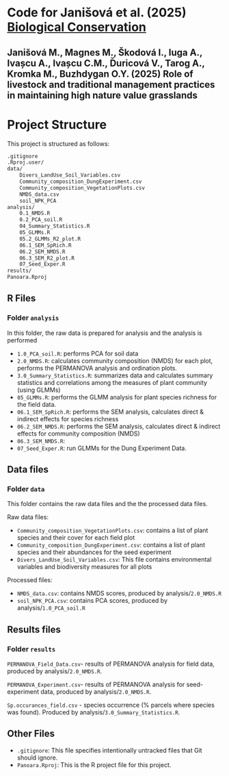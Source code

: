 # Code for Janišová et al. (2025) [Biological Conservation](https://www.sciencedirect.com/journal/biological-conservation)

## Janišová M., Magnes M., Škodová I., Iuga A., Ivașcu A., Ivașcu C.M., Ďuricová V., Tarog A., Kromka M., Buzhdygan O.Y. (2025) Role of livestock and traditional management practices in maintaining high nature value grasslands


# Project Structure

This project is structured as follows:

```md
.gitignore
.Rproj.user/
data/
    Divers_LandUse_Soil_Variables.csv
    Community_composition_DungExperiment.csv
    Community_composition_VegetationPlots.csv
    NMDS_data.csv
    soil_NPK_PCA
analysis/
    0.1_NMDS.R
    0.2_PCA_soil.R
    04_Summary_Statistics.R
    05_GLMMs.R
    05.2_GLMMs_R2_plot.R
    06.1_SEM_SpRich.R
    06.2_SEM_NMDS.R
    06.3_SEM_R2_plot.R
    07_Seed_Exper.R
results/
Panoara.Rproj
```

## R Files

### Folder `analysis`

In this folder, the raw data is prepared for analysis and the analysis is performed


- `1.0_PCA_soil.R`: performs PCA for soil data
- `2.0_NMDS.R`: calculates community composition (NMDS) for each plot, performs the PERMANOVA analysis and ordination plots.
- `3.0_Summary_Statistics.R`: summarizes data and calculates summary statistics and correlations among the measures of plant community (using GLMMs)
- `05_GLMMs.R`: performs the GLMM analysis for plant species richness for the field data.
- `06.1_SEM_SpRich.R`: performs the SEM analysis, calculates direct & indirect effects 
for species richness 
- `06.2_SEM_NMDS.R`: performs the SEM analysis, calculates direct & indirect effects
for community composition (NMDS)
- `06.3_SEM_NMDS.R`: 
- `07_Seed_Exper.R`: run GLMMs for the Dung Experiment Data.

## Data files

### Folder `data`

This folder contains the raw data files and the the processed data files.

Raw data files:
- `Community_composition_VegetationPlots.csv`: contains a list of plant species and their cover for each field plot
- `Community_composition_DungExperiment.csv`: contains a list of plant species and their abundances for the seed experiment 
- `Divers_LandUse_Soil_Variables.csv`: This file contains environmental variables and biodiversity measures for all plots

Processed files:
- `NMDS_data.csv`: contains NMDS scores, produced by analysis/`2.0_NMDS.R`
- `soil_NPK_PCA.csv`: contains PCA scores, produced by analysis/`1.0_PCA_soil.R` 



## Results files

### Folder `results`

`PERMANOVA_Field_Data.csv`- results of PERMANOVA analysis for field data, produced by analysis/`2.0_NMDS.R`.

`PERMANOVA_Experiment.csv`- results of PERMANOVA analysis for seed-experiment data, produced by analysis/`2.0_NMDS.R`.

`Sp.occurances_field.csv` - species occurrence (% parcels where species was found).
Produced by analysis/`3.0_Summary_Statistics.R`.



## Other Files

- `.gitignore`: This file specifies intentionally untracked files that Git should ignore.
- `Panoara.Rproj`: This is the R project file for this project.